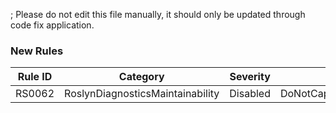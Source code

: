; Please do not edit this file manually, it should only be updated through code fix application.
### New Rules

Rule ID | Category | Severity | Notes
--------|----------|----------|-------
RS0062 | RoslynDiagnosticsMaintainability | Disabled | DoNotCapturePrimaryConstructorParametersAnalyzer
